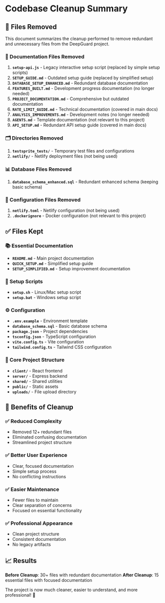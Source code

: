 # Codebase Cleanup Summary

## 🧹 Files Removed

This document summarizes the cleanup performed to remove redundant and unnecessary files from the DeepGuard project.

### 📄 Documentation Files Removed

1. **`setup-api.js`** - Legacy interactive setup script (replaced by simple setup scripts)
2. **`SETUP_GUIDE.md`** - Outdated setup guide (replaced by simplified setup)
3. **`DATABASE_SETUP_ENHANCED.md`** - Redundant database documentation
4. **`FEATURES_BUILT.md`** - Development progress documentation (no longer needed)
5. **`PROJECT_DOCUMENTATION.md`** - Comprehensive but outdated documentation
6. **`RATE_LIMIT_GUIDE.md`** - Technical documentation (covered in main docs)
7. **`ANALYSIS_IMPROVEMENTS.md`** - Development notes (no longer needed)
8. **`AGENTS.md`** - Template documentation (not relevant to this project)
9. **`API_SETUP.md`** - Redundant API setup guide (covered in main docs)

### 🗂️ Directories Removed

1. **`testsprite_tests/`** - Temporary test files and configurations
2. **`netlify/`** - Netlify deployment files (not being used)

### 📊 Database Files Removed

1. **`database_schema_enhanced.sql`** - Redundant enhanced schema (keeping basic schema)

### 🔧 Configuration Files Removed

1. **`netlify.toml`** - Netlify configuration (not being used)
2. **`.dockerignore`** - Docker configuration (not relevant to this project)

## ✅ Files Kept

### 📚 Essential Documentation
- **`README.md`** - Main project documentation
- **`QUICK_SETUP.md`** - Simplified setup guide
- **`SETUP_SIMPLIFIED.md`** - Setup improvement documentation

### 🚀 Setup Scripts
- **`setup.sh`** - Linux/Mac setup script
- **`setup.bat`** - Windows setup script

### ⚙️ Configuration
- **`.env.example`** - Environment template
- **`database_schema.sql`** - Basic database schema
- **`package.json`** - Project dependencies
- **`tsconfig.json`** - TypeScript configuration
- **`vite.config.ts`** - Vite configuration
- **`tailwind.config.ts`** - Tailwind CSS configuration

### 📁 Core Project Structure
- **`client/`** - React frontend
- **`server/`** - Express backend
- **`shared/`** - Shared utilities
- **`public/`** - Static assets
- **`uploads/`** - File upload directory

## 🎯 Benefits of Cleanup

### ✅ **Reduced Complexity**
- Removed 12+ redundant files
- Eliminated confusing documentation
- Streamlined project structure

### ✅ **Better User Experience**
- Clear, focused documentation
- Simple setup process
- No conflicting instructions

### ✅ **Easier Maintenance**
- Fewer files to maintain
- Clear separation of concerns
- Focused on essential functionality

### ✅ **Professional Appearance**
- Clean project structure
- Consistent documentation
- No legacy artifacts

## 📈 Results

**Before Cleanup**: 30+ files with redundant documentation
**After Cleanup**: 15 essential files with focused documentation

The project is now much cleaner, easier to understand, and more professional! 🚀
